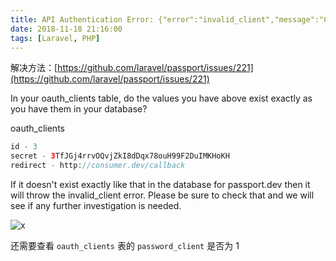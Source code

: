 ```yaml
---
title: API Authentication Error: {"error":"invalid_client","message":"Client authentication failed"}
date: 2018-11-18 21:16:00
tags: [Laravel, PHP]
---
```


解决方法：[https://github.com/laravel/passport/issues/221](https://github.com/laravel/passport/issues/221)

In your oauth_clients table, do the values you have above exist exactly as you have them in your database?

oauth_clients

```php
id - 3
secret - 3TfJGj4rrvOQvjZkI8dDqx78ouH99F2DuIMKHoKH
redirect - http://consumer.dev/callback
```

If it doesn't exist exactly like that in the database for passport.dev then it will throw the invalid_client error. Please be sure to check that and we will see if any further investigation is needed.

![x](/images/10.png)

还需要查看 `oauth_clients` 表的 `password_client` 是否为 1
